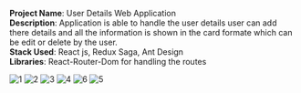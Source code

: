 **Project Name**: User Details Web Application<br/>
**Description**: Application is able to handle the user details user can add there details and all the information is shown in the card formate which can be edit or delete by the user.<br/>
**Stack Used**: React js, Redux Saga, Ant Design<br/>
**Libraries**: React-Router-Dom for handling the routes<br/>

![1](https://user-images.githubusercontent.com/72436577/129220992-912d375d-4bc9-480c-8846-ca63321bb035.png)
![2](https://user-images.githubusercontent.com/72436577/129221008-43f7482b-d26d-4a1d-bfda-3f8f2c0a8140.png)
![3](https://user-images.githubusercontent.com/72436577/129221011-7d9cc030-275e-4036-a542-228617d2d01f.png)
![4](https://user-images.githubusercontent.com/72436577/129221015-9f1fb6a4-9eb2-475f-bbd8-1d2e671d11a7.png)
![6](https://user-images.githubusercontent.com/72436577/129221027-b6bc066c-6319-4058-b67f-060a1f508492.png)
![5](https://user-images.githubusercontent.com/72436577/129221024-bf86c903-cc7e-4ae2-b4a0-f6954a8facef.png)
